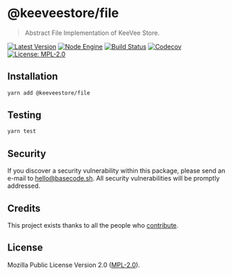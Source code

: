 # @keeveestore/file

> Abstract File Implementation of KeeVee Store.

[![Latest Version](https://badgen.now.sh/npm/v/@keeveestore/file)](https://www.npmjs.com/package/@keeveestore/file)
[![Node Engine](https://badgen.now.sh/npm/node/@keeveestore/file)](https://www.npmjs.com/package/@keeveestore/file)
[![Build Status](https://badgen.now.sh/circleci/github/keeveestore/file)](https://circleci.com/gh/keeveestore/file)
[![Codecov](https://badgen.now.sh/codecov/c/github/keeveestore/file)](https://codecov.io/gh/keeveestore/file)
[![License: MPL-2.0](https://badgen.now.sh/badge/license/MPL-2.0/green)](https://mozilla.org/MPL/2.0/)

## Installation

```bash
yarn add @keeveestore/file
```

## Testing

```bash
yarn test
```

## Security

If you discover a security vulnerability within this package, please send an e-mail to hello@basecode.sh. All security vulnerabilities will be promptly addressed.

## Credits

This project exists thanks to all the people who [contribute](../../contributors).

## License

Mozilla Public License Version 2.0 ([MPL-2.0](./LICENSE)).
